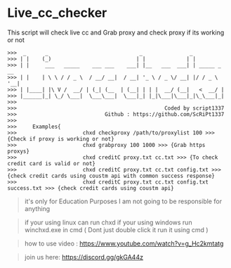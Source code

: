 # Live_cc_checker
This script will check live cc and Grab proxy and check proxy if its working or not
```
>>>  _      _                             _               _             
>>> | |    (_)                           | |             | |            
>>> | |     ___   _____    ___ ___    ___| |__   ___  ___| | _____ _ __ 
>>> | |    | \ \ / / _ \  / __/ __|  / __| '_ \ / _ \/ __| |/ / _ \ '__|
>>> | |____| |\ V /  __/ | (_| (__  | (__| | | |  __/ (__|   <  __/ |   
>>> |______|_| \_/ \___|  \___\___|  \___|_| |_|\___|\___|_|\_\___|_|   
>>>                                                                                  
>>>                                               Coded by script1337
>>>                            Github : https://github.com/ScRiPt1337
>>>         
>>>     Examples{
>>>                     chxd checkproxy /path/to/proxylist 100 >>> {Check if proxy is working or not}
>>>                     chxd grabproxy 100 1000 >>> {Grab https proxys}
>>>                     chxd creditC proxy.txt cc.txt >>> {To check credit card is valid or not}
>>>                     chxd creditC proxy.txt cc.txt config.txt >>> {check credit cards using coustm api with common success response}
>>>                     chxd creditC proxy.txt cc.txt config.txt success.txt >>> {check credit cards using coustm api}
```
> it's only for Education Purposes
> I am not going to be responsible for anything

> if your using linux can run chxd
> if your using windows run winchxd.exe in cmd ( Dont just double click it run it using cmd )

> how to use video : https://www.youtube.com/watch?v=g_Hc2kmtatg

> join us here: https://discord.gg/gkGA44z
